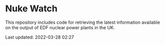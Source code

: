 # Nuke Watch

This repository includes code for retrieving the latest information available on the output of EDF nuclear power plants in the UK.

Last updated: 2022-03-28 02:27